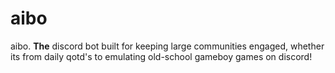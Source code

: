 # aibo

aibo. **The** discord bot built for keeping large communities engaged, whether its from daily qotd's to emulating old-school gameboy games on discord! 